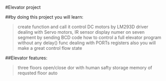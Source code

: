 #Elevator project

##by doing this project you will learn:
>create function and call it
>control DC motors by LM293D driver
>dealing with Servo motors, IR sensor
>display numer on seven segment by sending BCD code
>how to control a full elevator program without any delay() func
>dealing with PORTs registers
>also you will make a great control flow state

##Elevator features:
>three floors
>open/close dor with human safty 
>storage memory of requsted floor
>auto 

